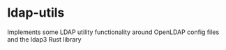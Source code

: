 # ldap-utils

Implements some LDAP utility functionality around OpenLDAP config files and the ldap3 Rust library
